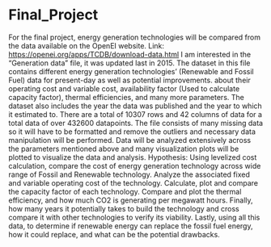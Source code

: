 # Final_Project

For the final project, energy generation technologies will be compared from the data available on
the OpenEI website. Link: https://openei.org/apps/TCDB/download-data.html
I am interested in the “Generation data” file, it was updated last in 2015.
The dataset in this file contains different energy generation technologies’ (Renewable and Fossil
Fuel) data for present-day as well as potential improvements. about their operating cost and
variable cost, availability factor (Used to calculate capacity factor), thermal efficiencies, and
many more parameters. The dataset also includes the year the data was published and the year to
which it estimated to. There are a total of 10307 rows and 42 columns of data for a total data of
over 432600 datapoints. The file consists of many missing data so it will have to be formatted
and remove the outliers and necessary data manipulation will be performed. Data will be
analyzed extensively across the parameters mentioned above and many visualization plots will
be plotted to visualize the data and analysis.
Hypothesis: Using levelized cost calculation, compare the cost of energy generation technology
across wide range of Fossil and Renewable technology. Analyze the associated fixed and
variable operating cost of the technology. Calculate, plot and compare the capacity factor of each
technology. Compare and plot the thermal efficiency, and how much CO2 is generating per
megawatt hours. Finally, how many years it potentially takes to build the technology and cross
compare it with other technologies to verify its viability. Lastly, using all this data, to determine
if renewable energy can replace the fossil fuel energy, how it could replace, and what can be the
potential drawbacks.
